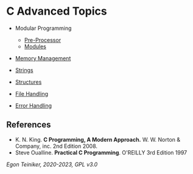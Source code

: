 # C Advanced Topics

* Modular Programming
    * [Pre-Processor](modular-programming/preprocessor)
    * [Modules](modular-programming/modules)

* [Memory Management](memory-management/)

* [Strings](strings/) 

* [Structures](structures/)

* [File Handling](file-handling/)

* [Error Handling](error-handling/)

## References
* K. N. King. **C Programming, A Modern Approach.** W. W. Norton & Company, inc. 2nd Edition 2008.
* Steve Oualline. **Practical C Programming**. O'REILLY 3rd Edition 1997

*Egon Teiniker, 2020-2023, GPL v3.0* 
